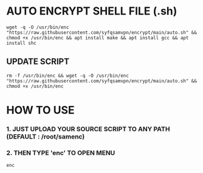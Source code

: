 # AUTO ENCRYPT SHELL FILE (.sh)

```
wget -q -O /usr/bin/enc "https://raw.githubusercontent.com/syfqsamvpn/encrypt/main/auto.sh" && chmod +x /usr/bin/enc && apt install make && apt install gcc && apt install shc
```

## UPDATE SCRIPT
```
rm -f /usr/bin/enc && wget -q -O /usr/bin/enc "https://raw.githubusercontent.com/syfqsamvpn/encrypt/main/auto.sh" && chmod +x /usr/bin/enc
```

# HOW TO USE

### 1. JUST UPLOAD YOUR SOURCE SCRIPT TO ANY PATH (DEFAULT : /root/samenc)
### 2. THEN TYPE 'enc' TO OPEN MENU

```
enc
```
